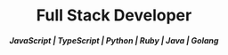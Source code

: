 <h1 align="center">Full Stack Developer</h1>
<h5 align="center">JavaScript | TypeScript | Python | Ruby | Java | Golang</h5>
